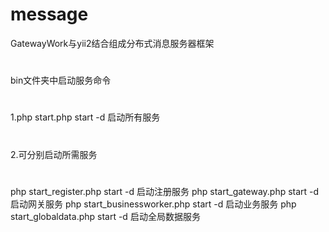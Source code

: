 # message
GatewayWork与yii2结合组成分布式消息服务器框架

#
bin文件夹中启动服务命令
#
1.php start.php start -d 启动所有服务
#
2.可分别启动所需服务
#
  php start_register.php start -d 启动注册服务
  php start_gateway.php start -d 启动网关服务
  php start_businessworker.php start -d 启动业务服务
  php start_globaldata.php start -d 启动全局数据服务
